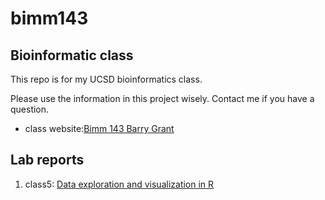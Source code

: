 # bimm143
## Bioinformatic class

This repo is for my UCSD bioinformatics class. 

Please use the information in this project wisely. 
Contact me if you have a question.


- class website:[Bimm 143 Barry Grant](https://bioboot.github.io/bimm143_W23/schedule/)


## Lab reports
1. class5: [Data exploration and visualization in R](https://github.com/ritawan/bimm143/blob/main/class05/lab5.html)

